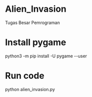 # Alien_Invasion
Tugas Besar Pemrograman

# Install pygame
python3 -m pip install -U pygame --user

# Run code
python alien_invasion.py
